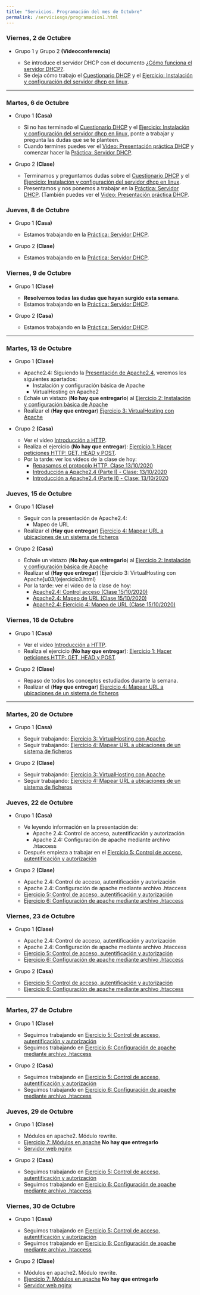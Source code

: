 ```yaml
---
title: "Servicios. Programación del mes de Octubre"
permalink: /serviciosgs/programacion1.html
---
```


### Viernes, 2 de Octubre

* Grupo 1  y Grupo 2 **(Videoconferencia)**

    * Se introduce el servidor DHCP con el documento [¿Cómo funciona el servidor DHCP?](u02/dhcp.html).
    * Se deja cómo trabajo el [Cuestionario DHCP](u02/cuestionario.html) y el [Ejercicio: Instalación y configuración del servidor dhcp en linux](u02/ejercicio1.html).

- - -

### Martes, 6 de Octubre

* Grupo 1 **(Casa)**

    * Si no has terminado el [Cuestionario DHCP](u02/cuestionario.html) y el [Ejercicio: Instalación y configuración del servidor dhcp en linux](u02/ejercicio1.html), ponte a trabajar y pregunta las dudas que se te planteen.
    * Cuando termines puedes ver el [Video: Presentación práctica DHCP](https://youtu.be/v9UmirEidpg) y comenzar hacer la [Práctica: Servidor DHCP](u02/practica_dhcp.html).

* Grupo 2 **(Clase)**

    * Terminamos y preguntamos dudas sobre el [Cuestionario DHCP](u02/cuestionario.html) y el [Ejercicio: Instalación y configuración del servidor dhcp en linux](u02/ejercicio1.html).
    * Presentamos y nos ponemos a trabajar en la [Práctica: Servidor DHCP](u02/practica_dhcp.html). (También puedes ver el [Video: Presentación práctica DHCP](https://youtu.be/v9UmirEidpg).

### Jueves, 8 de Octubre

* Grupo 1 **(Casa)**

    * Estamos trabajando en la [Práctica: Servidor DHCP](u02/practica_dhcp.html).

* Grupo 2 **(Clase)**

    * Estamos trabajando en la [Práctica: Servidor DHCP](u02/practica_dhcp.html).

### Viernes, 9 de Octubre

* Grupo 1 **(Clase)**

    * **Resolvemos todas las dudas que hayan surgido esta semana**.
    * Estamos trabajando en la [Práctica: Servidor DHCP](u02/practica_dhcp.html). 

* Grupo 2 **(Casa)**

    * Estamos trabajando en la [Práctica: Servidor DHCP](u02/practica_dhcp.html).

- - -

### Martes, 13 de Octubre

* Grupo 1 **(Clase)**

    * Apache2.4: Siguiendo la [Presentación de Apache2.4](https://docs.google.com/presentation/d/e/2PACX-1vSciwRh5eeUkr3EDC3gpzcL-FVD11Fh7oBBfniqEnn4LUgm8FfKc4m9kuRRIJg8VWsNqnXJyZp8Fo1B/pub?start=true&loop=false&delayms=3000), veremos los siguientes apartados:
        * Instalación y configuración básica de Apache
        * VirtualHosting en Apache2
    * Échale un vistazo (**No hay que entregarlo**) al [Ejercicio 2: Instalación y configuración básica de Apache](u03/ejercicio2.html)
    * Realizar el (**Hay que entregar**) [Ejercicio 3: VirtualHosting con Apache](u03/ejercicio3.html)

* Grupo 2 **(Casa)**

    * Ver el vídeo [Introducción a HTTP](https://www.youtube.com/watch?v=G8if3rk7L-I).
    * Realiza el ejercicio (**No hay que entregar**): [Ejercicio 1: Hacer peticiones HTTP: GET, HEAD y POST](ejercicio1.html).
    * Por la tarde: ver los vídeos de la clase de hoy:
        * [Repasamos el protocolo HTTP. Clase 13/10/2020](https://youtu.be/zlpr8-yqchk)
        * [Introducción a Apache2.4  (Parte I) - Clase: 13/10/2020](https://youtu.be/K0vZHfwTcvM)
        * [Introducción a Apache2.4  (Parte II) - Clase: 13/10/2020](https://youtu.be/OsDFHLS2bdg)


### Jueves, 15 de Octubre

* Grupo 1 **(Clase)**

    * Seguir con la presentación de Apache2.4:
        * Mapeo de URL
    * Realizar el (**Hay que entregar**) [Ejercicio 4: Mapear URL a ubicaciones de un sistema de ficheros](u03/ejercicio4.html)

* Grupo 2 **(Casa)**

    * Échale un vistazo (**No hay que entregarlo**) al [Ejercicio 2: Instalación y configuración básica de Apache](u03/ejercicio2.html)
    * Realizar el (**Hay que entregar**) [Ejercicio 3: VirtualHosting con Apache]u03/(ejercicio3.html)
    * Por la tarde: ver el vídeo de la clase de hoy:
        * [Apache2.4: Control acceso (Clase 15/10/2020)](https://www.youtube.com/watch?v=TRoCcxRVhhY)
        * [Apache2.4: Mapeo de URL (Clase 15/10/2020)](https://www.youtube.com/watch?v=w4kP9XbuuCA)
        * [Apache2.4: Ejercicio 4: Mapeo de URL (Clase 15/10/2020)](https://www.youtube.com/watch?v=G3QhjLBhjMU)


### Viernes, 16 de Octubre

* Grupo 1 **(Casa)**

    * Ver el vídeo [Introducción a HTTP](https://www.youtube.com/watch?v=G8if3rk7L-I).
    * Realiza el ejercicio (**No hay que entregar**): [Ejercicio 1: Hacer peticiones HTTP: GET, HEAD y POST](u03/ejercicio1.html).

* Grupo 2 **(Clase)**

    * Repaso de todos los conceptos estudiados durante la semana.
    * Realizar el (**Hay que entregar**) [Ejercicio 4: Mapear URL a ubicaciones de un sistema de ficheros](u03/ejercicio4.html)

- - -

### Martes, 20 de Octubre

* Grupo 1 **(Casa)**

    * Seguir trabajando: [Ejercicio 3: VirtualHosting con Apache](u03/ejercicio3.html).
    * Seguir trabajando: [Ejercicio 4: Mapear URL a ubicaciones de un sistema de ficheros](u03/ejercicio4.html)
    
* Grupo 2 **(Clase)**

    * Seguir trabajando: [Ejercicio 3: VirtualHosting con Apache](u03/ejercicio3.html).
    * Seguir trabajando: [Ejercicio 4: Mapear URL a ubicaciones de un sistema de ficheros](u03/ejercicio4.html)
 
    
### Jueves, 22 de Octubre

* Grupo 1 **(Casa)**

    * Ve leyendo información en la presentación de:
        * Apache 2.4: Control de acceso, autentificación y autorización
        * Apache 2.4: Configuración de apache mediante archivo .htaccess 
    * Después empieza a trabajar en el [Ejercicio 5: Control de acceso, autentificación y autorización](u03/ejercicio5.html)

* Grupo 2 **(Clase)**

    * Apache 2.4: Control de acceso, autentificación y autorización
    * Apache 2.4: Configuración de apache mediante archivo .htaccess 
    * [Ejercicio 5: Control de acceso, autentificación y autorización](u03/ejercicio5.html)
    * [Ejercicio 6: Configuración de apache mediante archivo .htaccess](u03/ejercicio6.html)    
    
### Viernes, 23 de Octubre

* Grupo 1 **(Clase)**

    * Apache 2.4: Control de acceso, autentificación y autorización
    * Apache 2.4: Configuración de apache mediante archivo .htaccess 
    * [Ejercicio 5: Control de acceso, autentificación y autorización](u03/ejercicio5.html)
    * [Ejercicio 6: Configuración de apache mediante archivo .htaccess](u03/ejercicio6.html)    
    
* Grupo 2 **(Casa)**

    * [Ejercicio 5: Control de acceso, autentificación y autorización](u03/ejercicio5.html)
    * [Ejercicio 6: Configuración de apache mediante archivo .htaccess](u03/ejercicio6.html)


- - -

### Martes, 27 de Octubre

* Grupo 1 **(Clase)**

    * Seguimos trabajando en [Ejercicio 5: Control de acceso, autentificación y autorización](u03/ejercicio5.html)
    * Seguimos trabajando en [Ejercicio 6: Configuración de apache mediante archivo .htaccess](u03/ejercicio6.html)

    
* Grupo 2 **(Casa)**

    * Seguimos trabajando en [Ejercicio 5: Control de acceso, autentificación y autorización](u03/ejercicio5.html)
    * Seguimos trabajando en [Ejercicio 6: Configuración de apache mediante archivo .htaccess](u03/ejercicio6.html)
    
### Jueves, 29 de Octubre

* Grupo 1 **(Clase)**

    * Módulos en apache2. Módulo rewrite.
    * [Ejercicio 7: Módulos en apache](u03/ejercicio7.html) **No hay que entregarlo**
    * [Servidor web nginx](u03/nginx.html)

* Grupo 2 **(Casa)**

    * Seguimos trabajando en [Ejercicio 5: Control de acceso, autentificación y autorización](u03/ejercicio5.html)
    * Seguimos trabajando en [Ejercicio 6: Configuración de apache mediante archivo .htaccess](u03/ejercicio6.html)
    
### Viernes, 30 de Octubre

* Grupo 1 **(Casa)**

    * Seguimos trabajando en [Ejercicio 5: Control de acceso, autentificación y autorización](u03/ejercicio5.html)
    * Seguimos trabajando en [Ejercicio 6: Configuración de apache mediante archivo .htaccess](u03/ejercicio6.html)


* Grupo 2 **(Clase)**

    * Módulos en apache2. Módulo rewrite.
    * [Ejercicio 7: Módulos en apache](u03/ejercicio7.html) **No hay que entregarlo**
    * [Servidor web nginx](u03/nginx.html)